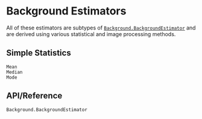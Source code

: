 # Background Estimators

All of these estimators are subtypes of [`Background.BackgroundEstimator`](@ref) and are derived using various statistical and image processing methods.

## Simple Statistics

```@docs
Mean
Median
Mode
```

## API/Reference

```@docs
Background.BackgroundEstimator
```
